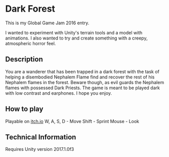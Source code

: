 # Dark Forest 
This is my Global Game Jam 2016 entry.

I wanted to experiment with Unity's terrain tools and a model with animations. I also wanted to try and create something with a creepy, atmospheric horror feel.

## Description
You are a wanderer that has been trapped in a dark forest with the task of helping a disembodied Nephalem Flame find and recover the rest of his Nephalem flames in the forest. Beware though, as evil guards the Nephalem flames with possessed Dark Priests.
The game is meant to be played dark with low contrast and earphones.
I hope you enjoy.

## How to play
Playable on [itch.io](https://dlw.itch.io/dark-forest)
W, A, S, D - Move
Shift - Sprint
Mouse - Look

## Technical Information
Requires Unity version 2017.1.0f3
